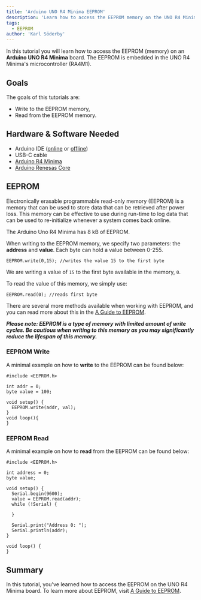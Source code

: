 ```yaml
---
title: 'Arduino UNO R4 Minima EEPROM'
description: 'Learn how to access the EEPROM memory on the UNO R4 Minima.'
tags:
  - EEPROM
author: 'Karl Söderby'
---
```


In this tutorial you will learn how to access the EEPROM (memory) on an **Arduino UNO R4 Minima** board. The EEPROM is embedded in the UNO R4 Minima's microcontroller (RA4M1).

## Goals

The goals of this tutorials are:

- Write to the EEPROM memory,
- Read from the EEPROM memory.

## Hardware & Software Needed

- Arduino IDE ([online](https://create.arduino.cc/) or [offline](https://www.arduino.cc/en/main/software))
- USB-C cable 
- [Arduino R4 Minima](/hardware/uno-r4-minima)
- [Arduino Renesas Core](https://github.com/arduino/ArduinoCore-renesas)

## EEPROM

Electronically erasable programmable read-only memory (EEPROM) is a memory that can be used to store data that can be retrieved after power loss. This memory can be effective to use during run-time to log data that can be used to re-initialize whenever a system comes back online.

The Arduino Uno R4 Minima has 8 kB of EEPROM.

When writing to the EEPROM memory, we specify two parameters: the **address** and **value**. Each byte can hold a value between 0-255.

```arduino
EEPROM.write(0,15); //writes the value 15 to the first byte
```

We are writing a value of `15` to the first byte available in the memory, `0`.

To read the value of this memory, we simply use:

```arduino
EEPROM.read(0); //reads first byte
```

There are several more methods available when working with EEPROM, and you can read more about this in the [A Guide to EEPROM](https://docs.arduino.cc/learn/programming/eeprom-guide).

***Please note: EEPROM is a type of memory with limited amount of write cycles. Be cautious when writing to this memory as you may significantly reduce the lifespan of this memory.***

### EEPROM Write 

A minimal example on how to **write** to the EEPROM can be found below:

```arduino
#include <EEPROM.h>

int addr = 0;
byte value = 100; 

void setup() {
  EEPROM.write(addr, val);
}
void loop(){ 
}
```

### EEPROM Read

A minimal example on how to **read** from the EEPROM can be found below:

```arduino
#include <EEPROM.h>

int address = 0;
byte value;

void setup() {
  Serial.begin(9600);
  value = EEPROM.read(addr);
  while (!Serial) {
    
  }

  Serial.print("Address 0: ");
  Serial.println(addr);
}

void loop() {
}
```

## Summary

In this tutorial, you've learned how to access the EEPROM on the UNO R4 Minima board. To learn more about EEPROM, visit [A Guide to EEPROM](https://docs.arduino.cc/learn/programming/eeprom-guide).
